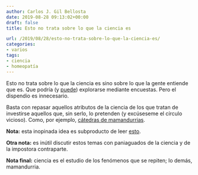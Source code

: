 ```yaml
---
author: Carlos J. Gil Bellosta
date: 2019-08-28 09:13:02+00:00
draft: false
title: Esto no trata sobre lo que la ciencia es

url: /2019/08/28/esto-no-trata-sobre-lo-que-la-ciencia-es/
categories:
- varios
tags:
- ciencia
- homeopatía
---
```





Esto no trata sobre lo que la ciencia es sino sobre lo que la gente entiende que es. Que podría (y [puede](https://www.fecyt.es/es/tematica/percepcion-social-de-la-ciencia)) explorarse mediante encuestas. Pero el dispendio es innecesario.







Basta con repasar aquellos atributos de la ciencia de los que tratan de investirse aquellos que, sin serlo, lo pretenden (y excúseseme el círculo vicioso). Como, por ejemplo, [cátedras de mamandurrias](https://listadelaverguenza.naukas.com/2010/10/27/la-universidad-de-zaragoza-y-su-catedra-de-homeopatia/).







**Nota:** esta inopinada idea es subproducto de leer [esto](http://rasgolatente.es/psicologia-ciencia/).







**Otra nota:** es inútil discutir estos temas con paniaguados de la ciencia y de la impostora contraparte.







**Nota final:** ciencia es el estudio de los fenómenos que se repiten; lo demás, mamandurria.



